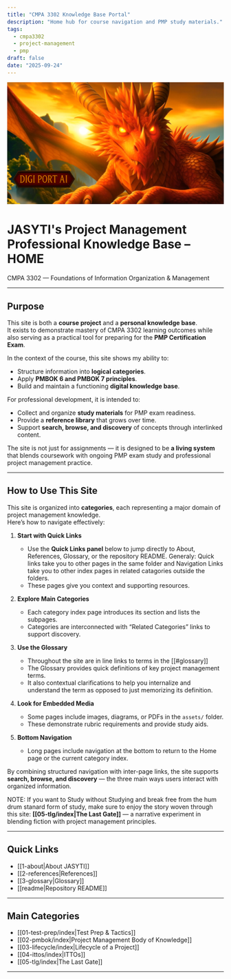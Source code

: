 ```yaml
---
title: "CMPA 3302 Knowledge Base Portal"
description: "Home hub for course navigation and PMP study materials."
tags:
  - cmpa3302
  - project-management
  - pmp
draft: false
date: "2025-09-24"
---
```

![Digiport Ai Dragon Mascot](assets/dragon.png)
# JASYTI's Project Management Professional Knowledge Base – HOME

CMPA 3302 — Foundations of Information Organization & Management  

---

## Purpose
This site is both a **course project** and a **personal knowledge base**.  
It exists to demonstrate mastery of CMPA 3302 learning outcomes while also serving as a practical tool for preparing for the **PMP Certification Exam**.  

In the context of the course, this site shows my ability to:
- Structure information into **logical categories**.  
- Apply **PMBOK 6 and PMBOK 7 principles**.  
- Build and maintain a functioning **digital knowledge base**.  

For professional development, it is intended to:
- Collect and organize **study materials** for PMP exam readiness.  
- Provide a **reference library** that grows over time.  
- Support **search, browse, and discovery** of concepts through interlinked content.  

The site is not just for assignments — it is designed to be **a living system** that blends coursework with ongoing PMP exam study and professional project management practice.

---

## How to Use This Site
This site is organized into **categories**, each representing a major domain of project management knowledge.  
Here’s how to navigate effectively:

1. **Start with Quick Links**  
   - Use the **Quick Links panel** below to jump directly to About, References, Glossary, or the repository README.  Generaly: Quick links take you to other pages in the same folder and Navigation Links take you to other index pages in related catagories outside the folders.
   - These pages give you context and supporting resources.  

2. **Explore Main Categories**  
   - Each category index page introduces its section and lists the subpages.  
   - Categories are interconnected with “Related Categories” links to support discovery.  

3. **Use the Glossary**  
   - Throughout the site are in line links to terms in the [[#glossary]] 
   - The Glossary provides quick definitions of key project management terms.
   - It also contextual clarifications to help you internalize and understand the term as opposed to just memorizing its definition.  

4. **Look for Embedded Media**  
   - Some pages include images, diagrams, or PDFs in the `assets/` folder.  
   - These demonstrate rubric requirements and provide study aids.  

5. **Bottom Navigation**  
   - Long pages include navigation at the bottom to return to the Home page or the current category index.  

By combining structured navigation with inter-page links, the site supports **search, browse, and discovery** — the three main ways users interact with organized information.  

NOTE: If you want to Study without Studying and break free from the hum drum stanard form of study, make sure to enjoy the story woven through this site: **[[05-tlg/index|The Last Gate]]** — a narrative experiment in blending fiction with project management principles.

---

## Quick Links
- [[1-about|About JASYTI]]
- [[2-references|References]]
- [[3-glossary|Glossary]]
- [[readme|Repository README]]

---

## Main Categories
- [[01-test-prep/index|Test Prep & Tactics]]
- [[02-pmbok/index|Project Management Body of Knowledge]]
- [[03-lifecycle/index|Lifecycle of a Project]]
- [[04-ittos/index|ITTOs]]
- [[05-tlg/index|The Last Gate]]

---
